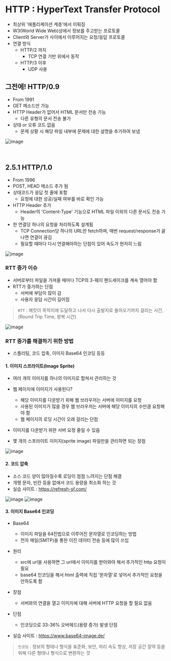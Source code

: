 # HTTP : HyperText Transfer Protocol

- 최상위 '애플리케이션 계층'에서 이뤄짐
- W3(World Wide Web)상에서 정보를 주고받는 프로토콜
- Client와 Server가 사이에서 이루어지는 요청/응답 프로토콜
- 연결 방식
    - HTTP/2 까지
        - TCP 연결 기반 위에서 동작
    - HTTP/3 이후
        - UDP 사용


## 그전에! HTTP/0.9
- From 1991
- GET 메소드만 가능
- HTTP Header가 없어서 HTML 문서만 전송 가능
    - 다른 유형의 문서 전송 불가
- 상태 or 오류 코드 없음
    - 문제 상황 시 해당 파일 내부에 문제에 대한 설명을 추가하여 보냄


![image](https://user-images.githubusercontent.com/89024993/193588221-c72e1159-8c43-45b5-8def-f20b0d82d5a9.png)

<br>

## 2.5.1 HTTP/1.0

- From 1996
- POST, HEAD 메소드 추가 됨
- 상태코드가 응답 첫 줄에 포함
    - 요청에 대한 성공/실패 여부를 바로 확인 가능
- HTTP Header 추가
    - Header의 'Content-Type' 기능으로 HTML 파일 이외의 다른 문서도 전송 가능
- 한 연결당 하나의 요청을 처리하도록 설계됨
    - TCP Connection당 하나의 URL만 fetch하며, 매번 request/response가 끝나면 연결이 끊김
    - 필요할 때마다 다시 연결해야하는 단점이 있어 속도가 현저히 느림

![image](https://user-images.githubusercontent.com/89024993/193588704-2bf41118-233f-4eaf-a449-b2abaa7a1c52.png)


### RTT 증가 이슈

- 서버로부터 파일을 가져올 때마다 TCP의 3-웨이 핸드세이크를 계속 열어야 함
- RTT가 증가하는 단점
    - 서버에 부담이 많이 감
    - 사용자 응담 시간이 길어짐

> `RTT` : 패킷이 목적지에 도달하고 나서 다시 출발지로 돌아오기까지 걸리는 시간, (Round Trip Time, 왕복 시간)

![image](https://user-images.githubusercontent.com/89024993/193589410-536a40d6-90c0-4339-abed-4d62ba3b3f1a.png)


### RTT 증가를 해결하기 위한 방법

- 스플리팅, 코드 압축, 이미지 Base64 인코딩 등등

#### 1. 이미지 스프라이트(Image Sprite)

- 여러 개의 이미지를 하나의 이미지로 합쳐서 관리하는 것
- 웹 페이지에 이미지가 사용된다?
    - 해당 이미지를 다운받기 위해 웹 브라우저는 서버에 이미지를 요청
    - 사용된 이미지가 많을 경우 웹 브라우저는 서버에 해당 이미지의 수만큼 요청해야 함
    - 웹 페이지의 로딩 시간이 오래 걸리는 단점

- 이미지를 다운받기 위한 서버 요청 줄일 수 있음
- 몇 개의 스프라이트 이미지(sprite image) 파일만을 관리하면 되는 장점


![image](https://user-images.githubusercontent.com/89024993/193591216-4728bf6c-83e0-417e-8c1f-f5c25e6dedbe.png)


#### 2. 코드 압축

- 소스 코드 양이 많아질수록 로딩이 점점 느려지는 단점 해결
- 개행 문자, 빈칸 등을 없애서 코드 용량을 최소화 하는 것
- 실습 사이트 : https://refresh-sf.com/

![image](https://user-images.githubusercontent.com/89024993/193591764-7915b36a-d914-4e6f-8625-af5c28697f63.png)
![image](https://user-images.githubusercontent.com/89024993/193591796-ec22a9f7-28eb-4c85-ba82-cb391e640050.png)


#### 3. 이미지 Base64 인코딩

- Base64
    - 이미지 파일을 64진법으로 이루어진 문자열로 인코딩하는 방법
    - 전자 메일(SMTP)을 통한 이진 데이터 전송 등에 많이 쓰임
- 원리
    - src에 url을 사용하면 그 url에서 이미지를 받아와야 해서 추가적인 http 요청이 필요
    - base64 인코딩을 해서 html 출력에 직접 '문자열'로 넣어서 추가적인 요청을 안하도록 함

- 장점
    - 서버와의 연결을 열고 이미지에 대해 서버에 HTTP 요청을 할 필요 없음
- 단점
    - 인코딩으로 33-36% 오버헤드(용량 증가) 발생 단점
- 실습 사이트 : https://www.base64-image.de/

> `인코딩` : 정보의 형태나 형식을 표준화, 보안, 처리 속도 향상, 저장 공간 절약 등을 위해 다른 형태나 형식으로 변환하는 것
